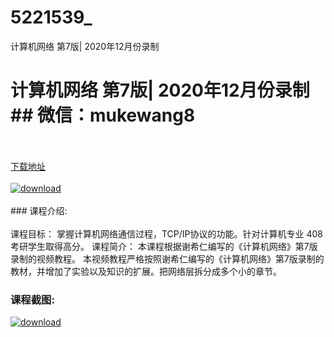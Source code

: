 # 5221539_
计算机网络 第7版| 2020年12月份录制
# 计算机网络 第7版| 2020年12月份录制## 微信：mukewang8
<br/></br>[下载地址](http://www.36tz.cn/article/5221539 "下载地址")
<br/></br>[![download](http://36tz.cn/muke_img/2021_11_1-13-300x223.png "下载地址")](http://www.36tz.cn/article/5221539 "下载地址")
<br/></br>### 课程介绍:<br/></br>课程目标：
掌握计算机网络通信过程，TCP/IP协议的功能。针对计算机专业 408 考研学生取得高分。
课程简介：
本课程根据谢希仁编写的《计算机网络》第7版 录制的视频教程。
本视频教程严格按照谢希仁编写的《计算机网络》第7版录制的教材，并增加了实验以及知识的扩展。把网络层拆分成多个小的章节。

### 课程截图:
[![download](http://36tz.cn/muke_img/2021_11_2-12.png "下载地址")](http://www.36tz.cn/article/5221539 "下载地址")
